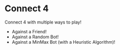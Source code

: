 # Connect 4

Connect 4 with multiple ways to play!

- Against a Friend!
- Against a Random Bot!
- Against a MinMax Bot (with a Heuristic Algorithm)!
